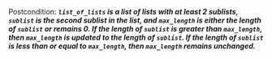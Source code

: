 Postcondition: ***`list_of_lists` is a list of lists with at least 2 sublists, `sublist` is the second sublist in the list, and `max_length` is either the length of `sublist` or remains 0. If the length of `sublist` is greater than `max_length`, then `max_length` is updated to the length of `sublist`. If the length of `sublist` is less than or equal to `max_length`, then `max_length` remains unchanged.***